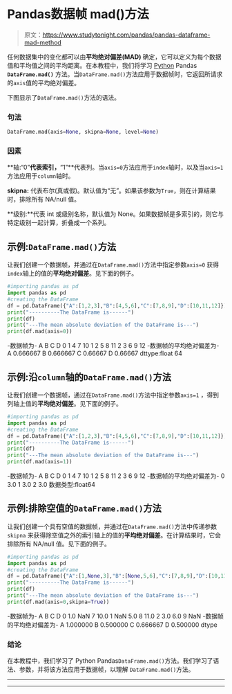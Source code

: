 # Pandas数据帧 mad()方法

> 原文：<https://www.studytonight.com/pandas/pandas-dataframe-mad-method>

任何数据集中的变化都可以由**平均绝对偏差(MAD)** 确定，它可以定义为每个数据值和平均值之间的平均距离。在本教程中，我们将学习 [Python](https://www.studytonight.com/python/getting-started-with-python) Pandas **`DataFrame.mad()`** 方法。当`DataFrame.mad()`方法应用于数据帧时，它返回所请求的`axis`值的平均绝对偏差。

下图显示了`DataFrame.mad()`方法的语法。

### 句法

```py
DataFrame.mad(axis=None, skipna=None, level=None)
```

### 因素

**轴:“0”**代表索引，**“1”**代表列。当`axis=0`方法应用于`index`轴时，以及当`axis=1`方法应用于`column`轴时。

**skipna:** 代表布尔(真或假)。默认值为“无”。如果该参数为`True`，则在计算结果时，排除所有 NA/null 值。

**级别:**代表 int 或级别名称，默认值为 None。如果数据帧是多索引的，则它与特定级别一起计算，折叠成一个系列。

## 示例:`DataFrame.mad()`方法

让我们创建一个数据帧，并通过在`DataFrame.mad()`方法中指定参数`axis=0` 获得`index`轴上的值的**平均绝对偏差**。见下面的例子。

```py
#importing pandas as pd
import pandas as pd
#creating the DataFrame
df = pd.DataFrame({"A":[1,2,3],"B":[4,5,6],"C":[7,8,9],"D":[10,11,12]}) 
print("----------The DataFrame is------")
print(df)
print("---The mean absolute deviation of the DataFrame is---")
print(df.mad(axis=0))
```

-数据帧为-
A B C D
0 1 4 7 10
1 2 5 8 11
2 3 6 9 12
-数据帧的平均绝对偏差为-
A 0.666667
B 0.666667
C 0.66667
D 0.66667
dttype:float 64

## 示例:沿`column`轴的`DataFrame.mad()`方法

让我们创建一个数据帧，通过在`DataFrame.mad()`方法中指定参数``axis=1`` ，得到列轴上值的**平均绝对偏差**。见下面的例子。

```py
#importing pandas as pd
import pandas as pd
#creating the DataFrame
df = pd.DataFrame({"A":[1,2,3],"B":[4,5,6],"C":[7,8,9],"D":[10,11,12]}) 
print("----------The DataFrame is------")
print(df)
print("---The mean absolute deviation of the DataFrame is---")
print(df.mad(axis=1))
```

-数据帧为-
A B C D
0 1 4 7 10
1 2 5 8 11
2 3 6 9 12
-数据帧的平均绝对偏差为-
0 3.0
1 3.0
2 3.0
数据类型:float64

## 示例:排除空值的`DataFrame.mad()`方法

让我们创建一个具有空值的数据帧，并通过在`DataFrame.mad()`方法中传递参数`skipna` 来获得除空值之外的索引轴上的值的**平均绝对偏差**。在计算结果时，它会排除所有 NA/null 值。见下面的例子。

```py
#importing pandas as pd
import pandas as pd
#creating the DataFrame
df = pd.DataFrame({"A":[1,None,3],"B":[None,5,6],"C":[7,8,9],"D":[10,11,None]}) 
print("----------The DataFrame is------")
print(df)
print("---The mean absolute deviation of the DataFrame is---")
print(df.mad(axis=0,skipna=True))
```

-数据帧为-
A B C D
0 1.0 NaN 7 10.0
1 NaN 5.0 8 11.0
2 3.0 6.0 9 NaN
-数据帧的平均绝对偏差为-
A 1.000000
B 0.500000
C 0.666667
D 0.500000
dtype

### 结论

在本教程中，我们学习了 Python Pandas`DataFrame.mad()`方法。我们学习了语法、参数，并将该方法应用于数据帧，以理解 `DataFrame.mad()`方法。

* * *

* * *